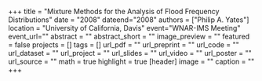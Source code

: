 +++
title = "Mixture Methods for the Analysis of Flood Frequency Distributions"
date = "2008"
dateend="2008"
authors = ["Philip A. Yates"]
location = "University of California, Davis"
event="WNAR-IMS Meeting"
event_url=""
abstract = ""
abstract_short = ""
image_preview = ""
featured = false
projects = []
tags = []
url_pdf = ""
url_preprint = ""
url_code = ""
url_dataset = ""
url_project = ""
url_slides = ""
url_video = ""
url_poster = ""
url_source = ""
math = true
highlight = true
[header]
image = ""
caption = ""
+++
